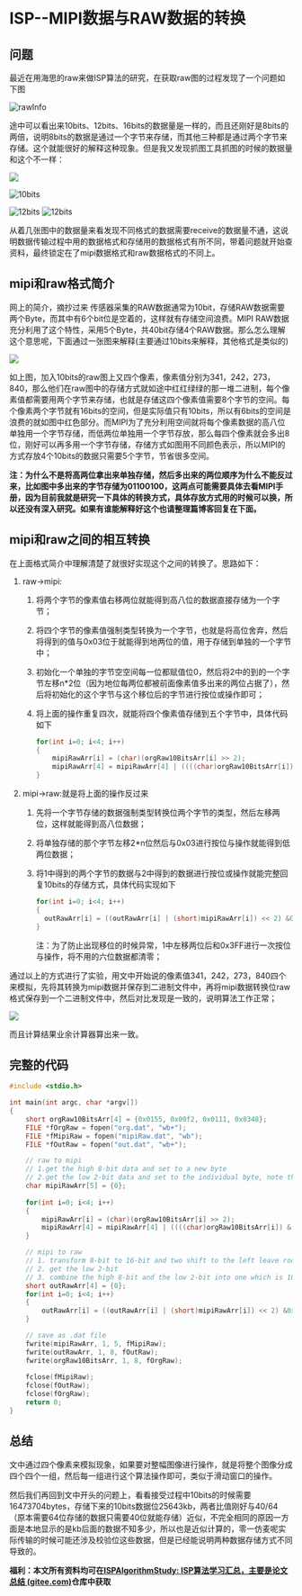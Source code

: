 # ISP--MIPI数据与RAW数据的转换

## 问题

最近在用海思的raw来做ISP算法的研究，在获取raw图的过程发现了一个问题如下图

![rawInfo](\imgs\rawInfo.jpg)

途中可以看出来10bits、12bits、16bits的数据量是一样的，而且还刚好是8bits的两倍，说明8bits的数据是通过一个字节来存储，而其他三种都是通过两个字节来存储。这个就能很好的解释这种现象。但是我又发现抓图工具抓图的时候的数据量和这个不一样：



![](\imgs\8bits.jpg)

![10bits](\imgs\10bits.jpg)

<img src="\imgs\12bits.jpg" alt="12bits" />

<img src="\imgs\16bits.jpg" alt="12bits" style="zoom:100%;" />

从着几张图中的数据量来看发现不同格式的数据需要receive的数据量不通，这说明数据传输过程中用的数据格式和存储用的数据格式有所不同，带着问题就开始查资料，最终锁定在了mipi数据格式和raw数据格式的不同上。

## mipi和raw格式简介

网上的简介，摘抄过来
传感器采集的RAW数据通常为10bit，存储RAW数据需要两个Byte，而其中有6个bit位是空着的，这样就有存储空间浪费。MIPI RAW数据充分利用了这个特性，采用5个Byte，共40bit存储4个RAW数据。那么怎么理解这个意思呢，下面通过一张图来解释(主要通过10bits来解释，其他格式是类似的)

![](\imgs\rawToMipi.jpg)

如上图，加入10bits的raw图上又四个像素，像素值分别为341，242，273，840，那么他们在raw图中的存储方式就如途中红红绿绿的那一堆二进制，每个像素值都需要用两个字节来存储，也就是存储这四个像素值需要8个字节的空间。每个像素两个字节就有16bits的空间，但是实际值只有10bits，所以有6bits的空间是浪费的就如图中红色部分。而MIPI为了充分利用空间就将每个像素数据的高八位单独用一个字节存储，而低两位单独用一个字节存放，那么每四个像素就会多出8位，刚好可以再多用一个字节存储，存储方式如图用不同颜色表示，所以MIPI的方式存放4个10bits的数据只需要5个字节，节省很多空间。

**注：为什么不是将高两位拿出来单独存储，然后多出来的两位顺序为什么不能反过来，比如图中多出来的字节存储为01100100，这两点可能需要具体去看MIPI手册，因为目前我就是研究一下具体的转换方式，具体存放方式用的时候可以换，所以还没有深入研究。如果有谁能解释好这个也请整理篇博客回复在下面。**

## mipi和raw之间的相互转换

在上面格式简介中理解清楚了就很好实现这个之间的转换了。思路如下：

1. raw->mipi:

   1. 将两个字节的像素值右移两位就能得到高八位的数据直接存储为一个字节；

   2. 将四个字节的像素值强制类型转换为一个字节，也就是将高位舍弃，然后将得到的值与0x03位于就能得到地两位的值，用于存储到单独的一个字节中；

   3. 初始化一个单独的字节空空间每一位都赋值位0，然后将2中的到的一个字节左移n*2位（因为地位每两位都被前面像素值多出来的两位占据了），然后将初始化的这个字节与这个移位后的字节进行按位或操作即可；

   4. 将上面的操作重复四次，就能将四个像素值存储到五个字节中，具体代码如下

      ```c
      for(int i=0; i<4; i++)
      {
          mipiRawArr[i] = (char)(orgRaw10BitsArr[i] >> 2);
          mipiRawArr[4] = mipiRawArr[4] | ((((char)orgRaw10BitsArr[i]) & 0x03)<< (2*i));
      }
      ```

2. mipi->raw:就是将上面的操作反过来

   1. 先将一个字节存储的数据强制类型转换位两个字节的类型，然后左移两位，这样就能得到高八位数据；

   2. 将单独存储的那个字节左移2*n位然后与0x03进行按位与操作就能得到低两位数据；

   3. 将1中得到的两个字节的数据与2中得到的数据进行按位或操作就能完整回复10bits的存储方式，具体代码实现如下

      ```c
      for(int i=0; i<4; i++)
      {
      	outRawArr[i] = ((outRawArr[i] | (short)mipiRawArr[i]) << 2) &0x3FF | ((mipiRawArr[4] >> (i*2)) & 0x03);
      }
      ```

      注：为了防止出现移位的时候异常，1中左移两位后和0x3FF进行一次按位与操作，将不用的六位数据都清零；

通过以上的方式进行了实验，用文中开始说的像素值341，242，273，840四个来模拟，先将其转换为mipi数据并保存到二进制文件中，再将mipi数据转换位raw格式保存到一个二进制文件中，然后对比发现是一致的，说明算法工作正常；

![](\imgs\1625138248(1).png)

而且计算结果业余计算器算出来一致。

## 完整的代码

```c
#include <stdio.h>

int main(int argc, char *argv[])
{
    short orgRaw10BitsArr[4] = {0x0155, 0x00f2, 0x0111, 0x0348};
    FILE *fOrgRaw = fopen("org.dat", "wb+");
    FILE *fMipiRaw = fopen("mipiRaw.dat", "wb");
    FILE *fOutRaw = fopen("out.dat", "wb+");

    // raw to mipi
    // 1.get the high 8-bit data and set to a new byte
    // 2.get the low 2-bit data and set to the individual byte, note the pos of the 2-bit
    char mipiRawArr[5] = {0};
    
    for(int i=0; i<4; i++)
    {
        mipiRawArr[i] = (char)(orgRaw10BitsArr[i] >> 2);
        mipiRawArr[4] = mipiRawArr[4] | ((((char)orgRaw10BitsArr[i]) & 0x03)<< (2*i));
    }

    // mipi to raw
    // 1. transform 8-bit to 16-bit and two shift to the left leave room for the low 2-bit
    // 2. get the low 2-bit
    // 3. combine the high 8-bit and the low 2-bit into one which is 10bits
    short outRawArr[4] = {0};
    for(int i=0; i<4; i++)
    {
        outRawArr[i] = ((outRawArr[i] | (short)mipiRawArr[i]) << 2) &0x3FF | ((mipiRawArr[4] >> (i*2)) & 0x03);
    }

    // save as .dat file
    fwrite(mipiRawArr, 1, 5, fMipiRaw);
    fwrite(outRawArr, 1, 8, fOutRaw);
    fwrite(orgRaw10BitsArr, 1, 8, fOrgRaw);
    
    fclose(fMipiRaw);
    fclose(fOutRaw);
    fclose(fOrgRaw);
    return 0;
}
```



## 总结

文中通过四个像素来模拟现象，如果要对整幅图像进行操作，就是将整个图像分成四个四个一组，然后每一组进行这个算法操作即可，类似于滑动窗口的操作。

然后我们再回到文中开头的问题上，看看接受过程中10bits的时候需要16473704bytes，存储下来的10bits数据位25643kb，两者比值刚好与40/64（原本需要64位存储的数据只需要40位就能存储）近似，不完全相同的原因一方面是本地显示的是kb后面的数据不知多少，所以也是近似计算的，零一仿麦呢实际传输的时候可能还涉及校验位这些数据，但是已经能说明两种数据存储方式不同导致的。

**福利：本文所有资料均可在[ISPAlgorithmStudy: ISP算法学习汇总，主要是论文总结 (gitee.com)](https://gitee.com/wtzhu13/ISPAlgorithmStudy)仓库中获取**